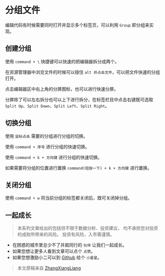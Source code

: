 # 分组文件

编辑代码有时候需要同时打开并显示多个标签页，可以利用 `Group` 即分组来实现。

## 创建分组

使用 `command + \` 快捷键可以快速的把编辑器拆分成两个。

在资源管理器中浏览文件的时候可以按住 `alt 并点击文件`，可以把文件快速的分组打开。

点击编辑器区中右上角的分屏图标，也可以进行快速分屏。

分屏除了可以左右拆分也可以上下进行拆分，在标签栏目中点击右键既可选取 `Split Up`、`Split Down`、`Split Left`、`Split Right`。

## 切换分组

使用 `鼠标点击` 需要的分组进行分组的切换。

使用 `command + 序号` 进行分组的快速切换。

使用 `command + k + 方向键` 进行分组的快速切换。

如果需要将分组的位置进行置换 `command(短按一下) + k + 方向键` 进行置换。

## 关闭分组

使用 `command + w` 将当前分组的标签都关闭后，既可关闭掉分组。

## 一起成长

> 本系列文章给出的包括但不限于数据分析、投资建议，
> 均不承担您对投资的成败所带来的风险。
> 投资有风险，入市需谨慎。

- 在困惑的城市里总少不了并肩同行的 `伙伴` 让我们一起成长。
- 如果您想让更多人看到文章可以点个 `点赞`。
- 如果您想激励小二可以到 [Github](https://github.com/zhangxiangliang/vscode-tutorial) 给个 `小星星`。

> 本文原稿来自 [ZhangXiangLiang](https://github.com/zhangxiangliang)